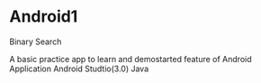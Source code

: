 # Android1
Binary Search  

A basic practice app to learn and demostarted feature of Android Application
Android Studtio(3.0)
Java
